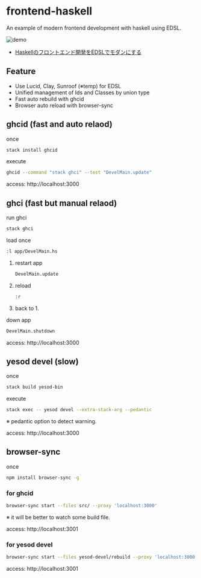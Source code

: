# frontend-haskell

An example of modern frontend development with haskell using EDSL.

![demo](https://camo.qiitausercontent.com/bd552e32dd1a4b818e743ab09c68dcd333c06eef/68747470733a2f2f71696974612d696d6167652d73746f72652e73332e616d617a6f6e6177732e636f6d2f302f3239373933302f64316261636335662d323835362d373665612d383365612d6335313033376339396164642e676966)

- [Haskellのフロントエンド開発をEDSLでモダンにする](https://qiita.com/peus/items/8badef3e6e0b03b1e790)

## Feature

- Use Lucid, Clay, Sunroof (※temp) for EDSL
- Unified management of Ids and Classes by union type
- Fast auto rebuild with ghcid
- Browser auto reload with browser-sync

## ghcid (fast and auto relaod)

once

```sh
stack install ghcid
```

execute

```sh
ghcid --command "stack ghci" --test "DevelMain.update"
```

access: http://localhost:3000

## ghci (fast but manual relaod)

run ghci

```sh
stack ghci
```

load once

```sh
:l app/DevelMain.hs
```

1. restart app
    ```sh
    DevelMain.update
    ```

2. reload
    ```sh
    :r
    ```
3. back to 1.

down app

```sh
DevelMain.shutdown
```

access: http://localhost:3000

## yesod devel (slow)

once

```sh
stack build yesod-bin
```

execute

```sh
stack exec -- yesod devel --extra-stack-arg --pedantic
```

※ pedantic option to detect warning.

access: http://localhost:3000

## browser-sync

once

```sh
npm install browser-sync -g
```

### for ghcid

```sh
browser-sync start --files src/ --proxy 'localhost:3000'
```

※ it will be better to watch some build file.

access: http://localhost:3001

### for yesod devel

```sh
browser-sync start --files yesod-devel/rebuild --proxy 'localhost:3000'
```

access: http://localhost:3001
